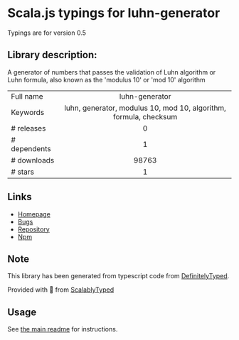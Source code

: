 
# Scala.js typings for luhn-generator

Typings are for version 0.5

## Library description:
A generator of numbers that passes the validation of Luhn algorithm or Luhn formula, also known as the 'modulus 10' or 'mod 10' algorithm

|                    |                 |
| ------------------ | :-------------: |
| Full name          | luhn-generator |
| Keywords           | luhn, generator, modulus 10, mod 10, algorithm, formula, checksum |
| # releases         | 0 |
| # dependents       | 1 |
| # downloads        | 98763 |
| # stars            | 1 |

## Links
- [Homepage](https://github.com/rromanovsky/luhn-generator)
- [Bugs](https://github.com/rromanovsky/luhn-generator/issues)
- [Repository](https://github.com/rromanovsky/luhn-generator)
- [Npm](https://www.npmjs.com/package/luhn-generator)
    


## Note
This library has been generated from typescript code from [DefinitelyTyped](https://definitelytyped.org).

Provided with :purple_heart: from [ScalablyTyped](https://github.com/oyvindberg/ScalablyTyped)

## Usage
See [the main readme](../../readme.md) for instructions.


